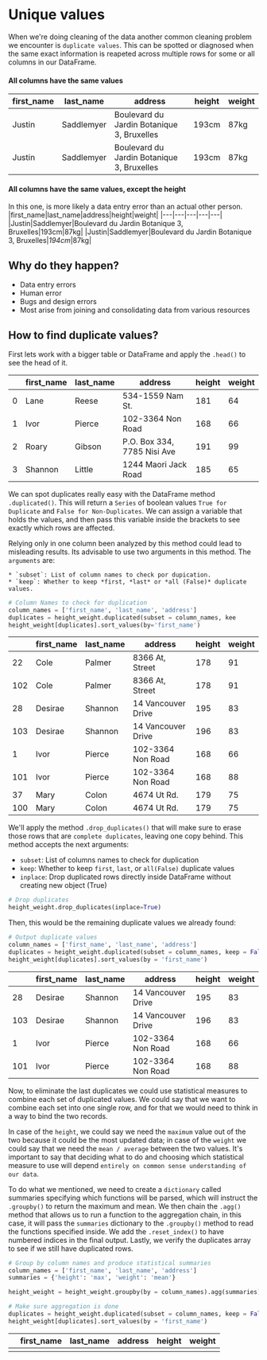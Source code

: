 # Unique values

When we're doing cleaning of the data another common cleaning problem we encounter is `duplicate values`. This can be spotted or diagnosed when the same exact information is reapeted across multiple rows for some or all columns in our DataFrame.

#### All columns have the same values
|first_name|last_name|address|height|weight|
|---|---|---|---|---|
|Justin|Saddlemyer|Boulevard du Jardin Botanique 3, Bruxelles|193cm|87kg|
|Justin|Saddlemyer|Boulevard du Jardin Botanique 3, Bruxelles|193cm|87kg|
#### All columns have the same values, except the height
In this one, is more likely a data entry error than an actual other person.
|first_name|last_name|address|height|weight|
|---|---|---|---|---|
|Justin|Saddlemyer|Boulevard du Jardin Botanique 3, Bruxelles|193cm|87kg|
|Justin|Saddlemyer|Boulevard du Jardin Botanique 3, Bruxelles|*194cm*|87kg|

## Why do they happen?
* Data entry errors
* Human error
* Bugs and design errors
* Most arise from joining and consolidating data from various resources

## How to find duplicate values?
First lets work with a bigger table or DataFrame and apply the `.head()` to see the head of it.

||first_name|last_name|address|height|weight|
|--|--|--|--|--|--|
|0|Lane|Reese|534-1559 Nam St.|181|64|
|1|Ivor|Pierce|102-3364 Non Road|168|66|
|2|Roary|Gibson|P.O. Box 334, 7785 Nisi Ave|191|99|
|3|Shannon|Little|1244 Maori Jack Road|185|65|

We can spot duplicates really easy with the DataFrame method `.duplicated()`. This will return a `Series` of boolean values `True for Duplicate` and `False for Non-Duplicates`. We can assign a variable that holds the values, and then pass this variable inside the brackets to see exactly which rows are affected.

Relying only in one column been analyzed by this method could lead to misleading results. Its advisable to use two arguments in this method. The `arguments` are:

	* `subset`: List of column names to check por dupication.
	* `keep`: Whether to keep *first, *last* or *all (False)* duplicate values.

```python
# Column Names to check for duplication
column_names = ['first_name', 'last_name', 'address']
duplicates = height_weight.duplicated(subset = column_names, kee
height_weight[duplicates].sort_values(by='first_name')
```

||first_name|last_name|address|height|weight|
|--|--|--|--|--|--|
|22|Cole|Palmer|8366 At, Street|178|91|
|102|Cole|Palmer|8366 At, Street|178|91|
|28|Desirae|Shannon|14 Vancouver Drive|195|83|
|103|Desirae|Shannon|14 Vancouver Drive|196|83|
|1|Ivor|Pierce|102-3364 Non Road|168|66|
|101|Ivor|Pierce|102-3364 Non Road|168|88|
|37|Mary|Colon|4674 Ut Rd.|179|75|
|100|Mary|Colon|4674 Ut Rd.|179|75|

We'll apply the method `.drop_duplicates()` that will make sure to erase those rows that are `complete duplicates`, leaving one copy behind. This method accepts the next arguments:

* `subset`: List of columns names to check for duplication 
* `keep`: Whether to keep `first`, `last`, or `all(False)` duplicate values
* `inplace`: Drop duplicated rows directly inside DataFrame without creating new object (True)

```python
# Drop duplicates
height_weight.drop_duplicates(inplace=True)
```
Then, this would be the remaining duplicate values we already found:

```python
# Output duplicate values
column_names = ['first_name', 'last_name', 'address']
duplicates = height_weight.duplicated(subset = column_names, keep = False)
height_weight[duplicates].sort_values(by = 'first_name')
```

||first_name|last_name|address|height|weight|
|--|--|--|--|--|--|
|28|Desirae|Shannon|14 Vancouver Drive|195|83|
|103|Desirae|Shannon|14 Vancouver Drive|196|83|
|1|Ivor|Pierce|102-3364 Non Road|168|66|
|101|Ivor|Pierce|102-3364 Non Road|168|88|


Now, to eliminate the last duplicates we could use statistical measures to combine each set of duplicated values. We could say that we want to combine each set into one single row, and for that we would need to think in a way to bind the two records.

In case of the `height`, we could say we need the `maximum` value out of the two because it could be the most updated data; in case of the `weight` we could say that we need the `mean / average` between the two values. It's important to say that deciding what to do and choosing which statistical measure to use will depend `entirely on common sense understanding of our data`.

To do what we mentioned, we need to create a `dictionary` called summaries specifying which functions will be parsed, which will instruct the `.groupby()` to return the maximum and mean. We then chain the `.agg()` method that allows us to run a function to the aggregation chain, in this case, it will pass the `summaries` dictionary to the `.groupby()` method to read the functions specified inside. We add the `.reset_index()` to have numbered indices in the final output. Lastly, we verify the duplicates array to see if we still have duplicated rows.

```python
# Group by column names and produce statistical summaries
column_names = ['first_name', 'last_name', 'address']
summaries = {'height': 'max', 'weight': 'mean'}

height_weight = height_weight.groupby(by = column_names).agg(summaries).reset_index()
```
```python
# Make sure aggregation is done
duplicates = height_weight.duplicated(subset = column_names, keep = False)
height_weight[duplicates].sort_values(by = 'first_name')
```

||first_name|last_name|address|height|weight|
|--|--|--|--|--|--|
|||||||
